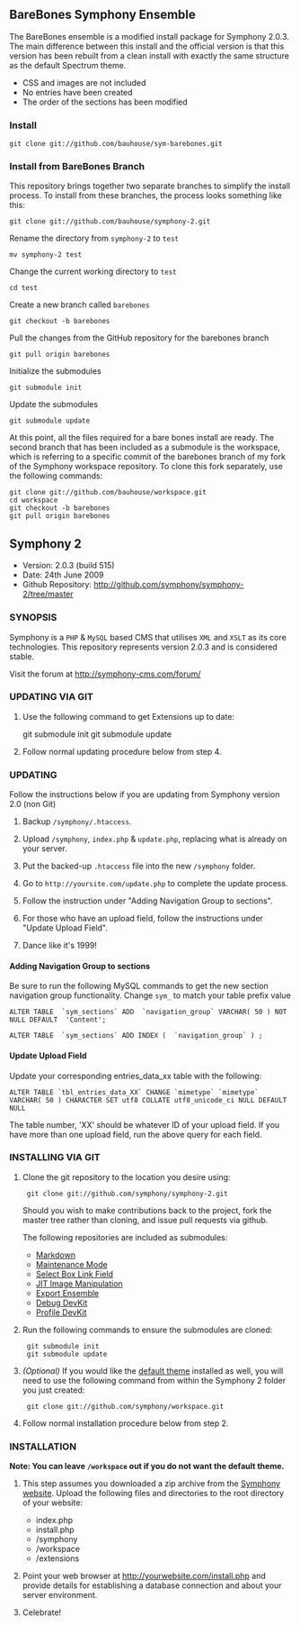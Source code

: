## BareBones Symphony Ensemble

The BareBones ensemble is a modified install package for Symphony 2.0.3. The main difference between this install and the official version is that this version has been rebuilt from a clean install with exactly the same structure as the default Spectrum theme.

- CSS and images are not included
- No entries have been created
- The order of the sections has been modified

### Install

	git clone git://github.com/bauhouse/sym-barebones.git


### Install from BareBones Branch

This repository brings together two separate branches to simplify the install process. To install from these branches, the process looks something like this:

	git clone git://github.com/bauhouse/symphony-2.git

Rename the directory from `symphony-2` to `test`

	mv symphony-2 test

Change the current working directory to `test`

	cd test

Create a new branch called `barebones`

	git checkout -b barebones

Pull the changes from the GitHub repository for the barebones branch

	git pull origin barebones

Initialize the submodules

	git submodule init

Update the submodules

	git submodule update
	
At this point, all the files required for a bare bones install are ready. The second branch that has been included as a submodule is the workspace, which is referring to a specific commit of the barebones branch of my fork of the Symphony workspace repository. To clone this fork separately, use the following commands:

	git clone git://github.com/bauhouse/workspace.git
	cd workspace
	git checkout -b barebones
	git pull origin barebones


## Symphony 2 ##

- Version: 2.0.3 (build 515)
- Date: 24th June 2009
- Github Repository: <http://github.com/symphony/symphony-2/tree/master>


### SYNOPSIS

Symphony is a `PHP` & `MySQL` based CMS that utilises `XML` and `XSLT` as its core 
technologies. This repository represents version 2.0.3 and is considered stable.

Visit the forum at <http://symphony-cms.com/forum/>


### UPDATING VIA GIT

1. Use the following command to get Extensions up to date:

	git submodule init
	git submodule update

2. Follow normal updating procedure below from step 4.


### UPDATING

Follow the instructions below if you are updating from Symphony version 2.0 (non Git)

1. Backup `/symphony/.htaccess`.

2. Upload `/symphony`, `index.php` & `update.php`, replacing what is already on your server.

3. Put the backed-up `.htaccess` file into the new `/symphony` folder.

4. Go to `http://yoursite.com/update.php` to complete the update process.

5. Follow the instruction under "Adding Navigation Group to sections".

6. For those who have an upload field, follow the instructions under "Update Upload Field".

7. Dance like it's 1999!


#### Adding Navigation Group to sections

Be sure to run the following MySQL commands to get the new section navigation group functionality. Change `sym_` to match your table prefix value

	ALTER TABLE  `sym_sections` ADD  `navigation_group` VARCHAR( 50 ) NOT NULL DEFAULT  'Content';
	
	ALTER TABLE  `sym_sections` ADD INDEX (  `navigation_group` ) ;

#### Update Upload Field

Update your corresponding entries_data_xx table with the following:

	ALTER TABLE `tbl_entries_data_XX` CHANGE `mimetype` `mimetype` VARCHAR( 50 ) CHARACTER SET utf8 COLLATE utf8_unicode_ci NULL DEFAULT NULL

The table number, 'XX' should be whatever ID of your upload field. If you have more than one upload field, run the above query for each field.


### INSTALLING VIA GIT

1. Clone the git repository to the location you desire using:

		git clone git://github.com/symphony/symphony-2.git
		
	Should you wish to make contributions back to the project, fork the master tree rather than cloning, and issue pull requests via github.

	The following repositories are included as submodules:

	- [Markdown](http://github.com/pointybeard/markdown)
	- [Maintenance Mode](http://github.com/pointybeard/maintenance_mode)
	- [Select Box Link Field](http://github.com/pointybeard/selectbox_link_field)
	- [JIT Image Manipulation](http://github.com/pointybeard/jit_image_manipulation)
	- [Export Ensemble](http://github.com/pointybeard/export_ensemble)
	- [Debug DevKit](http://github.com/symphony/debugdevkit/tree/master)
	- [Profile DevKit](http://github.com/symphony/profiledevkit/tree/master)

3. Run the following commands to ensure the submodules are cloned:

		git submodule init
		git submodule update

4. _(Optional)_ If you would like the [default theme](http://github.com/symphony/workspace/tree) installed as well, 
you will need to use the following command from within the Symphony 2 folder you just created:

		git clone git://github.com/symphony/workspace.git
		
5. Follow normal installation procedure below from step 2.


### INSTALLATION

**Note: You can leave `/workspace` out if you do not want the default theme.**

1. This step assumes you downloaded a zip archive from the [Symphony website](http://symphony21.com). 
Upload the following files and directories to the root directory of your website:

	- index.php
	- install.php
	- /symphony
	- /workspace
	- /extensions

2. Point your web browser at <http://yourwebsite.com/install.php> and provide
details for establishing a database connection and about your server environment.

3. Celebrate!
